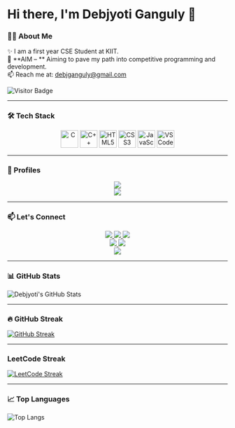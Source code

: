 # Hi there, I'm Debjyoti Ganguly 👋

### 👨‍💻 About Me
✨ I am a first year CSE Student at KIIT.  
🎯 **AIM – ** Aiming to pave my path into competitive programming and development.  
📫 Reach me at: [debjganguly@gmail.com](mailto:debjganguly@gmail.com)

![Visitor Badge](https://komarev.com/ghpvc/?username=debjganguly&style=flat-square&color=blue)

---

### 🛠️ Tech Stack
<p align="center">
  <img src="https://cdn.jsdelivr.net/gh/devicons/devicon/icons/c/c-original.svg" width="40" alt="C"/>
  <img src="https://cdn.jsdelivr.net/gh/devicons/devicon/icons/cplusplus/cplusplus-original.svg" width="40" alt="C++"/>
  <img src="https://cdn.jsdelivr.net/gh/devicons/devicon/icons/html5/html5-original.svg" width="40" alt="HTML5"/>
  <img src="https://cdn.jsdelivr.net/gh/devicons/devicon/icons/css3/css3-original.svg" width="40" alt="CSS3"/>
  <img src="https://cdn.jsdelivr.net/gh/devicons/devicon/icons/javascript/javascript-original.svg" width="40" alt="JavaScript"/>
  <img src="https://cdn.jsdelivr.net/gh/devicons/devicon/icons/vscode/vscode-original.svg" width="40" alt="VS Code"/>
</p>

---

### 🚀 Profiles  
<div align="center">

<a href="https://leetcode.com/debjganguly">
  <img src="https://img.shields.io/badge/LeetCode-FFA116?style=plastic&logo=leetcode&logoColor=black" />
</a>  
<br/>
<a href="https://www.geeksforgeeks.org/user/debjganguly">
  <img src="https://img.shields.io/badge/GeeksforGeeks-0F9D58?style=plastic&logo=geeksforgeeks&logoColor=white" />
</a>

</div>

---

### 📫 Let's Connect  
<div align="center">

<!-- First Row -->
<a href="https://github.com/debjganguly">
  <img src="https://img.shields.io/badge/GitHub-181717?style=plastic&logo=github&logoColor=white" />
</a>  
<a href="https://linkedin.com/in/debjganguly">
  <img src="https://img.shields.io/badge/LinkedIn-0077B5?style=plastic&logo=linkedin&logoColor=white" />
</a>
<a href="mailto:debjganguly@gmail.com">
  <img src="https://img.shields.io/badge/Email-D14836?style=plastic&logo=gmail&logoColor=white" />
</a>

<br/>

<!-- Second Row -->
<a href="https://instagram.com/debjganguly">
  <img src="https://img.shields.io/badge/Instagram-E4405F?style=plastic&logo=instagram&logoColor=white" />
</a>  
<a href="https://facebook.com/debjganguly">
  <img src="https://img.shields.io/badge/Facebook-1877F2?style=plastic&logo=facebook&logoColor=white" />
</a>

<br/>

<!-- Third Row -->
<a href="https://twitter.com/debjganguly">
  <img src="https://img.shields.io/badge/Twitter-1DA1F2?style=plastic&logo=twitter&logoColor=white" />
</a>

</div>

---

### 📊 GitHub Stats  
![Debjyoti's GitHub Stats](https://github-readme-stats.vercel.app/api?username=debjganguly&show_icons=true&theme=tokyonight)

---

### 🔥 GitHub Streak  
[![GitHub Streak](https://github-readme-streak-stats.herokuapp.com/?user=debjganguly&theme=tokyonight)](https://git.io/streak-stats)

---

### LeetCode Streak  
[![LeetCode Streak](https://leetcard.jacoblin.cool/debjganguly?theme=dark&ext=heatmap)](https://leetcode.com/debjganguly)

---

### 📈 Top Languages  
![Top Langs](https://github-readme-stats.vercel.app/api/top-langs/?username=debjganguly&layout=compact&langs_count=6&theme=tokyonight)